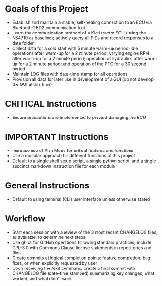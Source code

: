 # Goals of this Project
- Establish and maintain a stable, self-healing connection to an ECU via Bluetooth OBD2 communication tool
- Learn the communication protocol of a Kioti tractor ECU (using the NS4710 as baseline); actively query all PIDs and record responses to a data folder
- Collect data for a cold start with 5 minute warm-up period; idle operations after warm-up for a 2 minute period; varying engine RPM after warm-up for a 2 minute period; operation of hydraulics after warm-up for a 2 minute period; and operation of the PTO for a 30 second period 
- Maintain LOG files with date-time stamp for all operations
- Provision all data for later use in development of a GUI (do not develop the GUI at this time)

# CRITICAL Instructions
- Ensure precautions are implemented to prevent damaging the ECU

# IMPORTANT Instructions
- Increase use of Plan Mode for critical features and functions
- Use a modular approach for different functions of this project
- Default to a single shell setup script, a single python script, and a single succinct markdown instruction file for each module

# General Instructions
- Default to using terminal (CLI) user interface unless otherwise stated

# Workflow
- Start each session with a review of the 3 most recent CHANGELOG files, as available, to determine next steps
- Use gh cli for GitHub operations following standard practices; include GPL-3.0 with Commons Clause license statements in repositories and files
- Create commits at logical completion points: feature completion, bug fixes, or when explicitly requested by user
- Upon receiving the /exit command, create a final commit with CHANGELOG file (date-time stamped) summarizing key changes, what worked, and what didn't work
